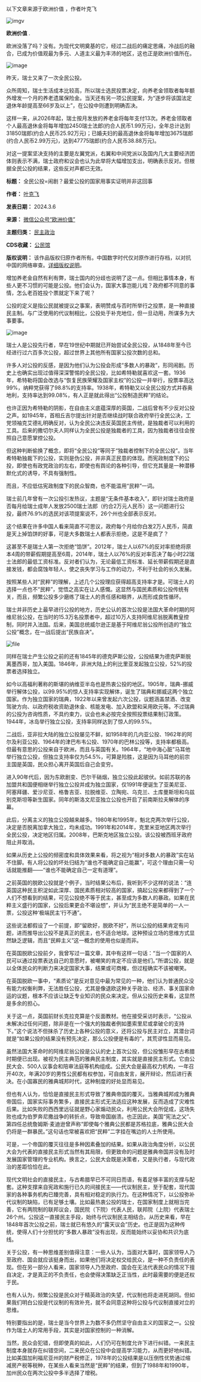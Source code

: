以下文章来源于欧洲价值 ，作者叶克飞


![imgv](https://chinadigitaltimes.net/chinese/files/2024/03/post-705673-65e859e7244d8.)


**欧洲价值** .


欧洲没落了吗？没有。为现代文明奠基的它，经过二战后的痛定思痛，冷战后的融合，已成为价值观最为多元、人道主义最为丰沛的地区，这也正是欧洲价值所在。


![image](https://chinadigitaltimes.net/chinese/files/2024/03/post-705673-65e859e72de82.png)


昨天，瑞士又来了一次全民公投。


众所周知，瑞士生活成本比较高，所以瑞士选民投票决定，向养老金领取者每年额外增发一个月的养老遗属保险金。当天还有另一项公民提案，为“逐步将该国法定退休年龄提高至66岁及以上”，在公投中则遭到明确否决。


这样一来，从2026年起，瑞士按月发放的养老金将每年支付13次。养老金领取者个人最高退休金将每年增加2450瑞士法郎(约合人民币1.99万元)，全年总计达到31850瑞郎(约合人民币25.92万元)；已婚夫妇的最高退休金将每年增加3675瑞郎(约合人民币2.99万元)，达到47775瑞郎(约合人民币38.88万元)。


对这一提案坚决支持的主要是左翼党派，右翼和中间党派以及国内几大主要经济团体则表示不满，瑞士政府和议会也认为此举将大幅增加支出，明确表示反对。但根据全民公投的结果，这些反对声都已无效。




**标题：** 全民公投=闹剧？最爱公投的国家用事实证明并非这回事  

**作者：** [叶克飞](https://chinadigitaltimes.net/space/欧洲价值)  

**发表日期：** 2024.3.6  

**来源：** [微信公众号“欧洲价值”](https://web.archive.org/web/https://mp.weixin.qq.com/s/QDxbL3pNSVfC4duOb5DilQ)  

**主题归类：** [民主政治](https://chinadigitaltimes.net/space/民主政治)  

**CDS收藏：** [公民馆](https://chinadigitaltimes.net/space/%E5%85%AC%E6%B0%91%E9%A6%86)  

**版权说明：** 该作品版权归原作者所有。中国数字时代仅对原作进行存档，以对抗中国的网络审查。[详细版权说明](https://chinadigitaltimes.net/chinese/copyright)。


增加养老金自然有利有弊，瑞士国内的分歧也说明了这一点。但相比事情本身，有些人更不习惯的可能是公投。他们会认为，国家大事岂能儿戏？政府都不同意的事情，怎么老百姓投个票就定下来了呢？


公投的定义是指公民就被提议之事案，表明赞成与否时所举行之投票，是一种直接民主制。与广泛使用的代议制相比，公投处于补充地位，但一旦动用，所谋多为大事要事。


![image](https://chinadigitaltimes.net/chinese/files/2024/03/post-705673-65e859e737a65.png)


瑞士人是公投先行者，早在19世纪中期就已开始尝试全民公投，从1848年至今已经进行过六百多次公投，超过世界上其他所有国家公投次数的总和。


许多人对公投的反感，是因为他们认为公投会形成“多数人的暴政”，形同闹剧。历史上也确实出现过值得深深警惕的全民公投，比如希特勒就喜欢这一套。1936年，希特勒将国会改选与“恢复民族荣耀及国家主权”的公投一并举行，投票率高达99%，纳粹党获得了98.8%的支持率。1938年，希特勒又以全民公投方式并吞奥地利，支持率达到99.08%，有人正是就此得出“公投制造民粹”的结论。


也许正因为希特勒的阴影，在自由主义底蕴深厚的英国，二战后曾有不少反对公投之声。如1945年，首相丘吉尔提出针对是否继续战时联合政府举行全民公决，工党领袖克艾德礼明确反对，认为全民公决违反英国民主传统，是独裁者可以利用的工具。后来的撒切尔夫人同样认为全民公投是独裁者的工具，因为独裁者往往会按照自己意愿掌控公投。


但这种判断偷换了概念，即将“全民公投”等同于“独裁者控制下的全民公投”。当年希特勒独裁下的公投，实则是伪公投，并非真正民意的体现。而宪政制度下的公投，即使也有政党政治的左右，即使也有舆论的各种引导，但它充其量是一种潜移默化式的诱导，不具有强制性。


而且，不应低估宪政制度下的民众智商，也不能滥用“民粹”一词。


瑞士前几年曾有一次公投引发热议，主题是“无条件基本收入”，即针对瑞士政府是否每月给瑞士成年人发放2500瑞士法郎（约合2万元人民币）这一问题进行公投，最终76.9%的选民对该项提案说不，26个州也全部表示反对。


这个结果在许多中国人看来简直不可思议，政府每个月给你白发2万人民币，简直是天上掉馅饼的好事，可是大多数瑞士人都表示拒绝，这是不是疯了？


这甚至不是瑞士人第一次拒绝“馅饼”。2012年，瑞士人以67%的反对率拒绝将原本4周的带薪假期提高至6周，2014年，瑞士人以76%的反对率否决了每小时22瑞士法郎的最低工资标准。反对者们认为，无论最低工资标准、延长带薪假期还是直接发钱，都会腐蚀年轻人，使之丧失学习与工作的动力，不利于社会的长久发展。


按照某些人对“民粹”的理解，上述几个公投理应获得超高支持率才是。可瑞士人的选择一点也不“民粹”，觉悟之高实在让人感慨。这显然与国民素质和公投传统有关，而且，频繁公投多少磨练了瑞士人的责任感和眼界，从而形成良性循环。


瑞士并非历史上最早进行公投的地方，历史公认的首次公投是法国大革命时期的阿维尼翁公投，在当时的15.3万名投票者中，超过10万人支持阿维尼翁脱离教皇控制，同时并入法国。后来，美国总统威尔逊正是基于阿维尼翁公投所创造的“独立公投”概念，在一战后提出“民族自决”。


![file](https://chinadigitaltimes.net/chinese/files/2024/03/image-1709725946396.png)


同样在瑞士产生公投之前的还有1845年的德克萨斯公投，公投结果为德克萨斯脱离墨西哥，加入美国。1846年，非洲大陆上的利比里亚发起独立公投，52%的投票者选择独立。


如今以高福利著称的斯堪的纳维亚半岛也是热衷公投的地区。1905年，瑞典-挪威举行解体公投，以99.95%的惊人支持率实现解体，诞生了瑞典和挪威这两个独立国家。作为独立国家的瑞典，1922年以来曾发起六次公投，议题涵盖禁酒、改变驾驶方向、以政府税收资助退休金、核能发电、加入欧盟和采用欧元等。不过瑞典的公投为咨询性质，不具约束力，议会也未必按完全按照投票结果制订政策。1944年，冰岛举行独立公投，支持率同样达到了惊人的99.5%。


二战后，亚非拉大陆的独立公投屡见不鲜，如1958年的几内亚公投、1962年的阿尔及利亚公投、1964年的津巴布韦公投、1970年的巴林公投等，支持率都极高。但最有意思的公投来自于欧洲，而且与英国有关。1964年，“地中海心脏”马耳他举行独立公投，但独立支持率仅为54.5%，可算是险胜，这是因为马耳他的前宗主国是英国，民众担心离开英国后自己会变穷。


进入90年代后，因为东欧剧变、巴尔干硝烟，独立公投此起彼伏。如前苏联的各加盟共和国便相继举行独立公投并成为独立国家，仅1991年便诞生了亚美尼亚、阿塞拜疆、爱沙尼亚、格鲁吉亚、拉脱维亚、立陶宛、乌克兰、土库曼斯坦和乌兹别克斯坦等新生国家。同年的斯洛文尼亚独立公投也开启了前南斯拉夫解体的序幕。


此后，分离主义的独立公投越来越多。1980年和1995年，魁北克两次举行公投，决定是否脱离加拿大独立，均未成功。1991年和2014年，克里米亚地区两次举行全民公投，决定地区归属。2008年，巴斯克地区独立公投。该公投被西班牙政府阻止并取消。


如果从历史上公投的频密度和具体效果来看，将之视为“相对多数人的暴政”实在站不住脚。有人将公投的坏处归结为“谁也不能确定自己能赢”，可这个理由只需一句话就能推翻——“谁也不能确定自己一定有道理”。


之前英国的脱欧公投就是个例子，当时结果公布后，我听到不少这样的说法：“连英国这种民主积淀如此深厚、国民素质相对较高的国家，搞起公投来都得到了一个人们不想看到的结果，可见公投绝不等于民主，甚至成为多数人的暴政。如果在民粹主义盛行的国家，公投后果更会不堪设想”，并认为“民主绝不是简单的一人一票，公投这种‘极端民主’行不通”。


这些说法都假设了一个前提，即“留欧好，脱欧不好”，所以公投的结果肯定有问题，进而推导出公投不是真正的民主，也不适合地球。这种预设立场的思维方式显然缺乏逻辑，而且“民粹主义”这一概念的使用也似是而非。


在英国脱欧公投前夕，我曾写过一篇文章，其中有这样一句话：“当一个国家的人民可以通过投票表达自己的意愿时，被嘲笑的肯定不应该是他们。”所谓公投，就是以全体民众的判断力来决定国家大事，结果或可商榷，但过程确实不该被嘲笑。


在英国脱欧一事中，“素质论”是反对意见中最为常见的一种，他们认为普通民众没有能力权衡利弊，无法胜任公投，尤其是像退欧这种关乎政治、经济、事关国家命运的议题，根本不应该让缺乏专业知识的民众来决定。但从公投历史来看，这显然是多余的担心。


关于这一点，英国前财长克拉克算是个反面教材。他在接受采访时表示，“公投从未解决过任何问题，除非是在一个强大的独裁者例如墨索里尼或拿破仑的支持下。”这个说法不但抹杀了历史上各种公投的意义，还将公投与民主对立，其潜台词就是“如果公投的结果没有预先决定，那么公投便是有毒的”，其荒谬性显而易见。


虽然法国大革命时的阿维尼翁公投是公认的史上首次公投，但公投雏形早在古希腊时期便已出现。被视为民主典范的雅典民主制度，其实就是直接民主形式。它由公民大会、500人议事会和陪审法庭等机构组成。公民大会是最高权力机构，一年召开40次，年满20岁的男性公民都有权参加，可自由发言，展开辩论，然后进行表决。在小国寡民的雅典城邦时代，这种制度的好处显而易见。


但也有人认为，恰恰是直接民主形式导致了雅典帝国的覆灭。当雅典城邦成为雅典帝国后，国家实际事务繁多，直接民主形式无法适应这种发展，反而造成了灾难性后果。比如失败的西西里远征就是野心家煽动民众，利用公民大会所促成，这场失败也成为伯罗奔尼撒战争的转折点，导致帝国崩溃。也正因此，美国“宪法之父”、第四任总统詹姆斯·麦迪逊曾声称“即使每个雅典公民都是苏格拉底，雅典公民大会仍将是一群暴民。”这句话也常被喜欢把“民粹”二字挂在嘴边的人士所使用。


可是，一个帝国的覆灭往往是多种因素叠加的结果。如果从政治角度分析，以公民大会为代表的直接民主形式当然有其局限，但更致命的问题是雅典帝国并没有及时发展国家管理的专业机构。换言之，公民大会既是决策者，又是执行者，与现代政治的差距恰恰在此。


现代文明社会的直接民主，与古希腊早已不可同日而语，有着足够丰富的支撑与配套。这种支撑来自宪政和施行已久的间接民主——代议制民主，至于配套，现代国家的各种事务机构已臻完善，具有相对稳定的执行力。在这种情况下，以公投弥补代议制的缺陷，已有足够土壤。比如最热衷公投的瑞士，在国家制度上就相当完善，它有两院制的联邦议会，国民院（下院）代表人民，联邦院（上院）代表瑞士26个州。公投这一直接民主手段，始终与代议制民主相结合。从历史来看，早在1848年首次公投之前，瑞士就已有悠久的“露天议会”历史。也正是因为这种传统，使得人们十分担忧的“多数人暴政”没有出现，反而能始终以妥协和共识为底线。


关于公投，有一种思维差别值得注意：一些人认为，当面对大事时，国家领导人乃至政府、国会就应该挺身而出，如果他们将决定权交给民众，是一种不负责任的表现。但在另一部分人看来，国家领导人乃至政府、国会在无法代表民众的情况下擅自决定，才是真正的不负责任，也会使得决策缺乏正当性，此时最需要的便是还权于民。


也有人认为，频繁公投是民众对于精英政治的失望，代议制也将走进死胡同。但如果我们明白公投是代议制的有效补充，就不会同意这种将公投与代议制直接对立的思维。


特别要指出的是，瑞士是当今世界上为数不多仍然坚守自由主义的国家之一。公投作为瑞士人的常用手段，其实是对国家控制的一种消解。


当然，民众会犯错，但即使真的如此，人们仍可在制度允许下进行纠错。一来民主制度本身就存在纠错空间，二来民众在公投中会提高学习能力，从而更好地纠错。比如美国加利福尼亚州的财产税修正，1978年的公投结果是以压倒性优势通过缩减房产税等税种，在某些人看来当然是“民粹”的结果，但到了1988年和1990年，加州民众在两次公投中多半选择了增税。

